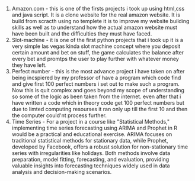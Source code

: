 1) Amazon.com - this is one of the firsts projects i took up using html,css and java script. It is a clone website for the real amazon website. It is build from scracth using no templete
   it is to improve my website building skills as well as to understand how the actual amazon website must have been built and the difficulties they must have faced.
2) Slot-machine - it is one of the first python projects that i took up it is a very simple las vegas kinda slot machine concept where you deposit certain amount and bet on stuff, the game calculates the balance after every bet and promtps the user to play further with whatever money they have left.
3) Perfect number - this is the most advance project i have taken on after being incspiered by my professor of have a program which code find and give first 100 perfect numbers i set out to make such a program. Now this is quit complex and goes beyond my scope of understanding so some of the logic as been taken from the internet. even after that i have written a code which in theory code get 100 perfect numbers but due to limted computing resourses it ran only up till the first 10 and then the computer could'nt process further.
4) Time Series - For a project in a course like "Statistical Methods," implementing time series forecasting using ARIMA and Prophet in R would be a practical and educational exercise. ARIMA focuses on traditional statistical methods for stationary data, while Prophet, developed by Facebook, offers a robust solution for non-stationary time series with irregularities like holidays. Both methods involve data preparation, model fitting, forecasting, and evaluation, providing valuable insights into forecasting techniques widely used in data analysis and decision-making scenarios.







